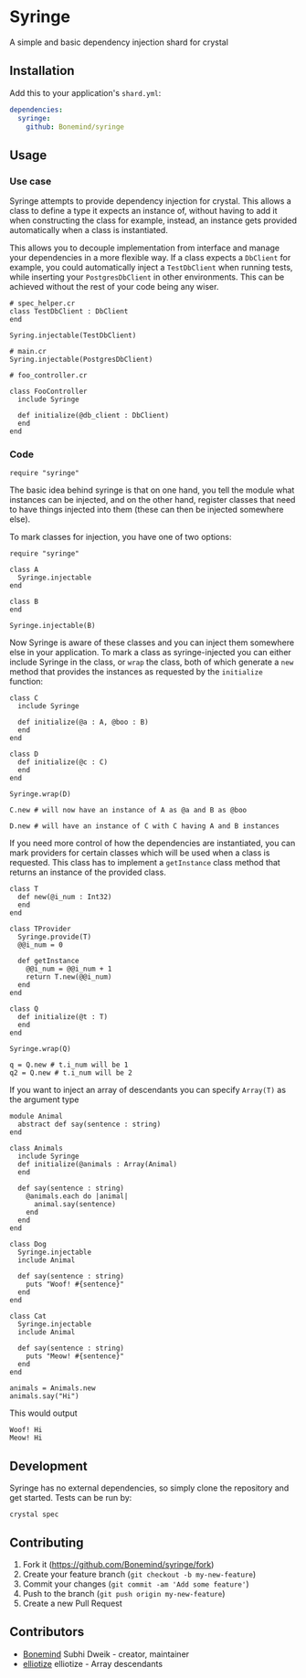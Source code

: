 # Syringe

A simple and basic dependency injection shard for crystal

## Installation

Add this to your application's `shard.yml`:

```yaml
dependencies:
  syringe:
    github: Bonemind/syringe
```

## Usage

### Use case

Syringe attempts to provide dependency injection for crystal. This allows
a class to define a type it expects an instance of, without having to add
it when constructing the class for example, instead, an instance gets provided
automatically when a class is instantiated.

This allows you to decouple implementation from interface and manage your dependencies
in a more flexible way. If a class expects a `DbClient` for example, you could
automatically inject a `TestDbClient` when running tests, while inserting
your `PostgresDbClient` in other environments. This can be achieved without the rest
of your code being any wiser.

```crystal
# spec_helper.cr
class TestDbClient : DbClient
end

Syring.injectable(TestDbClient)

# main.cr
Syring.injectable(PostgresDbClient)

# foo_controller.cr

class FooController
  include Syringe

  def initialize(@db_client : DbClient)
  end
end
```

### Code

```crystal
require "syringe"
```

The basic idea behind syringe is that on one hand, you tell the module
what instances can be injected, and on the other hand, register classes
that need to have things injected into them (these can then be injected
somewhere else).

To mark classes for injection, you have one of two options:

```crystal
require "syringe"

class A
  Syringe.injectable
end

class B
end

Syringe.injectable(B)
```

Now Syringe is aware of these classes and you can inject them somewhere else in
your application.  To mark a class as syringe-injected you can either include Syringe in
the class, or `wrap` the class, both of which generate a `new` method that provides
the instances as requested by the `initialize` function:

```crystal
class C
  include Syringe

  def initialize(@a : A, @boo : B)
  end
end

class D
  def initialize(@c : C)
  end
end

Syringe.wrap(D)

C.new # will now have an instance of A as @a and B as @boo

D.new # will have an instance of C with C having A and B instances
```

If you need more control of how the dependencies are instantiated, you can
mark providers for certain classes which will be used when a class is requested.
This class has to implement a `getInstance` class method that returns an instance
of the provided class.

```crystal
class T
  def new(@i_num : Int32)
  end
end

class TProvider
  Syringe.provide(T)
  @@i_num = 0

  def getInstance
    @@i_num = @@i_num + 1
    return T.new(@@i_num)
  end
end

class Q
  def initialize(@t : T)
  end
end

Syringe.wrap(Q)

q = Q.new # t.i_num will be 1
q2 = Q.new # t.i_num will be 2
```

If you want to inject an array of descendants you can specify
`Array(T)` as the argument type

```crystal
module Animal
  abstract def say(sentence : string)
end

class Animals
  include Syringe
  def initialize(@animals : Array(Animal)
  end

  def say(sentence : string)
    @animals.each do |animal|
      animal.say(sentence)
    end
  end
end

class Dog
  Syringe.injectable
  include Animal

  def say(sentence : string)
    puts "Woof! #{sentence}"
  end
end

class Cat
  Syringe.injectable
  include Animal

  def say(sentence : string)
    puts "Meow! #{sentence}"
  end
end

animals = Animals.new
animals.say("Hi")
```

This would output

```
Woof! Hi
Meow! Hi
```

## Development

Syringe has no external dependencies, so simply clone the repository
and get started. Tests can be run by:

```
crystal spec
```

## Contributing

1. Fork it (<https://github.com/Bonemind/syringe/fork>)
2. Create your feature branch (`git checkout -b my-new-feature`)
3. Commit your changes (`git commit -am 'Add some feature'`)
4. Push to the branch (`git push origin my-new-feature`)
5. Create a new Pull Request

## Contributors

- [Bonemind](https://github.com/Bonemind) Subhi Dweik - creator, maintainer
- [elliotize](https://github.com/elliotize) elliotize - Array descendants
